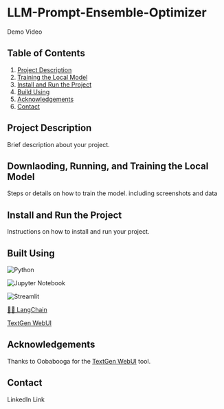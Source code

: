 # LLM-Prompt-Ensemble-Optimizer

Demo Video
## Table of Contents
1. [Project Description](#project-description)
2. [Training the Local Model](#training-the-local-model)
3. [Install and Run the Project](#install-and-run-the-project)
4. [Build Using](#build-using)
5. [Acknowledgements](#acknowledgements)
6. [Contact](#contact)

## Project Description
Brief description about your project.

## Downlaoding, Running, and Training the Local Model
Steps or details on how to train the model.
including screenshots and data
## Install and Run the Project

Instructions on how to install and run your project.


## Built Using
![Python](https://img.shields.io/badge/Python-3776AB?style=for-the-badge&logo=python&logoColor=white)

![Jupyter Notebook](https://img.shields.io/badge/jupyter-%23FA0F00.svg?style=for-the-badge&logo=jupyter&logoColor=white)

![Streamlit](https://img.shields.io/badge/Streamlit-FF4B4B?style=for-the-badge&logo=streamlit&logoColor=white)

[🦜️🔗 LangChain](https://github.com/langchain-ai/langchain#%EF%B8%8F-langchain)

[TextGen WebUI](https://github.com/oobabooga/text-generation-webui)

## Acknowledgements
Thanks to Oobabooga for the [TextGen WebUI](https://github.com/oobabooga/text-generation-webui) tool.

## Contact
LinkedIn Link